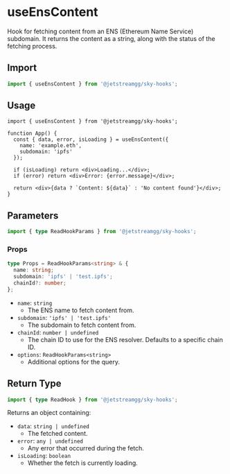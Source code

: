 # useEnsContent

Hook for fetching content from an ENS (Ethereum Name Service) subdomain. It returns the content as a string, along with the status of the fetching process.

## Import

```ts
import { useEnsContent } from '@jetstreamgg/sky-hooks';
```

## Usage

```tsx
import { useEnsContent } from '@jetstreamgg/sky-hooks';

function App() {
  const { data, error, isLoading } = useEnsContent({
    name: 'example.eth',
    subdomain: 'ipfs'
  });

  if (isLoading) return <div>Loading...</div>;
  if (error) return <div>Error: {error.message}</div>;

  return <div>{data ? `Content: ${data}` : 'No content found'}</div>;
}
```

## Parameters

```ts
import { type ReadHookParams } from '@jetstreamgg/sky-hooks';
```

### Props

```ts
type Props = ReadHookParams<string> & {
  name: string;
  subdomain: 'ipfs' | 'test.ipfs';
  chainId?: number;
};
```

- `name`: `string`
  - The ENS name to fetch content from.
- `subdomain`: `'ipfs' | 'test.ipfs'`
  - The subdomain to fetch content from.
- `chainId`: `number | undefined`
  - The chain ID to use for the ENS resolver. Defaults to a specific chain ID.
- `options`: `ReadHookParams<string>`
  - Additional options for the query.

## Return Type

```ts
import { type ReadHook } from '@jetstreamgg/sky-hooks';
```

Returns an object containing:

- `data`: `string | undefined`
  - The fetched content.
- `error`: `any | undefined`
  - Any error that occurred during the fetch.
- `isLoading`: `boolean`
  - Whether the fetch is currently loading.
